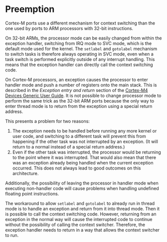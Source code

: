 # Preemption

Cortex-M ports use a different mechanism for context switching than the one
used by ports to ARM processors with 32-bit instructions.

On 32-bit ARMs, the processor mode can be easily changed from within the
exception handler, switching from IRQ mode to SVC mode, which is the default
mode used for the kernel. The `setlabel` and `gotolabel` mechanism to switch
tasks is therefore always operating in SVC mode, even when a task switch is
performed explicitly outside of any interrupt handling. This means that the
exception handler can directly call the context switching code.

On Cortex-M processors, an exception causes the processor to enter handler
mode and push a number of registers onto the main stack. This is described in
the *Exception entry and return* section of the
[Cortex-M4 Devices Generic User Guide](https://developer.arm.com/documentation/dui0553/latest/).
It is not possible to change processor mode to perform the same trick as the
32-bit ARM ports because the only way to enter thread mode is to return from
the exception using a special return address.

This presents a problem for two reasons:

1. The exception needs to be handled before running any more kernel or user
   code, and switching to a different task will prevent this from happening if
   the other task was not interrupted by an exception. (It will return to a
   normal instead of a special return address.)
2. Even if the other task was interrupted, the processor would be returning to
   the point where it was interrupted. That would also mean that there was an
   exception already being handled when the current exception occurred. This
   does not always lead to good outcomes on this architecture.

Additionally, the possibility of leaving the processor in handler mode when
executing non-handler code will cause problems when handling undefined
floating point instructions.

The workaround to allow `setlabel` and `gotolabel` to already run in thread
mode is to handle an exception and return from it into thread mode. Then it is
possible to call the context switching code. However, returning from an
exception in the normal way will cause the interrupted code to continue without
the possibility of calling the context switcher. Therefore, the exception
handler needs to return in a way that allows the context switcher to run.
